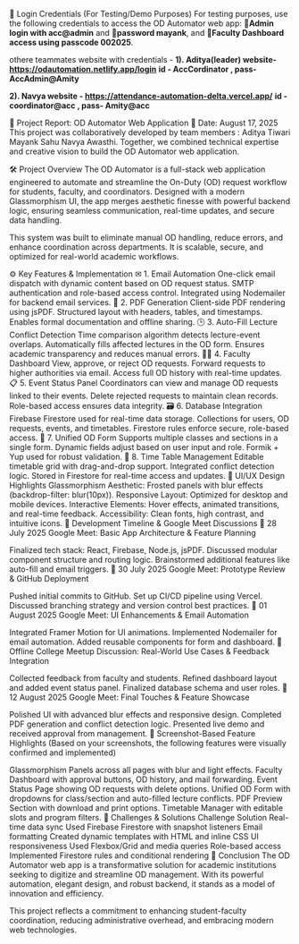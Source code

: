 🔐 Login Credentials (For Testing/Demo Purposes)
 For testing purposes, use the following credentials to access the OD Automator web app: 
🔹**Admin login with acc@admin**
and 🔹**password mayank**, 
and 
🔹**Faculty Dashboard access using passcode 002025**.

othere teammates website with credentials -
**1). Aditya(leader) website- https://odautomation.netlify.app/login**
**id - AccCordinator , pass- AccAdmin@Amity**

**2). Navya website - https://attendance-automation-delta.vercel.app/**
**id - coordinator@acc , pass- Amity@acc**


🧠 Project Report: OD Automator Web Application
📅 Date: August 17, 2025
This project was collaboratively developed by team members :
 Aditya Tiwari 
Mayank Sahu 
Navya Awasthi. 
Together, we combined technical expertise and creative vision to build the OD Automator web application.


🛠 Project Overview
The OD Automator is a full-stack web application engineered to automate and streamline the On-Duty (OD) request workflow for students, faculty, and coordinators. Designed with a modern Glassmorphism UI, the app merges aesthetic finesse with powerful backend logic, ensuring seamless communication, real-time updates, and secure data handling.

This system was built to eliminate manual OD handling, reduce errors, and enhance coordination across departments. It is scalable, secure, and optimized for real-world academic workflows.

⚙ Key Features & Implementation
✉ 1. Email Automation
One-click email dispatch with dynamic content based on OD request status.
SMTP authentication and role-based access control.
Integrated using Nodemailer for backend email services.
📄 2. PDF Generation
Client-side PDF rendering using jsPDF.
Structured layout with headers, tables, and timestamps.
Enables formal documentation and offline sharing.
🕒 3. Auto-Fill Lecture Conflict Detection
Time comparison algorithm detects lecture-event overlaps.
Automatically fills affected lectures in the OD form.
Ensures academic transparency and reduces manual errors.
🧑‍🏫 4. Faculty Dashboard
View, approve, or reject OD requests.
Forward requests to higher authorities via email.
Access full OD history with real-time updates.
📋 5. Event Status Panel
Coordinators can view and manage OD requests linked to their events.
Delete rejected requests to maintain clean records.
Role-based access ensures data integrity.
🗃 6. Database Integration
Firebase Firestore used for real-time data storage.
Collections for users, OD requests, events, and timetables.
Firestore rules enforce secure, role-based access.
🧾 7. Unified OD Form
Supports multiple classes and sections in a single form.
Dynamic fields adjust based on user input and role.
Formik + Yup used for robust validation.
📆 8. Time Table Management
Editable timetable grid with drag-and-drop support.
Integrated conflict detection logic.
Stored in Firestore for real-time access and updates.
🎨 UI/UX Design Highlights
Glassmorphism Aesthetic: Frosted panels with blur effects (backdrop-filter: blur(10px)).
Responsive Layout: Optimized for desktop and mobile devices.
Interactive Elements: Hover effects, animated transitions, and real-time feedback.
Accessibility: Clean fonts, high contrast, and intuitive icons.
📅 Development Timeline & Google Meet Discussions
🔹 28 July 2025
Google Meet: Basic App Architecture & Feature Planning

Finalized tech stack: React, Firebase, Node.js, jsPDF.
Discussed modular component structure and routing logic.
Brainstormed additional features like auto-fill and email triggers.
🔹 30 July 2025
Google Meet: Prototype Review & GitHub Deployment

Pushed initial commits to GitHub.
Set up CI/CD pipeline using Vercel.
Discussed branching strategy and version control best practices.
🔹 01 August 2025
Google Meet: UI Enhancements & Email Automation

Integrated Framer Motion for UI animations.
Implemented Nodemailer for email automation.
Added reusable components for form and dashboard.
🔹 Offline College Meetup
Discussion: Real-World Use Cases & Feedback Integration

Collected feedback from faculty and students.
Refined dashboard layout and added event status panel.
Finalized database schema and user roles.
🔹 12 August 2025
Google Meet: Final Touches & Feature Showcase

Polished UI with advanced blur effects and responsive design.
Completed PDF generation and conflict detection logic.
Presented live demo and received approval from management.
📸 Screenshot-Based Feature Highlights
(Based on your screenshots, the following features were visually confirmed and implemented)

Glassmorphism Panels across all pages with blur and light effects.
Faculty Dashboard with approval buttons, OD history, and mail forwarding.
Event Status Page showing OD requests with delete options.
Unified OD Form with dropdowns for class/section and auto-filled lecture conflicts.
PDF Preview Section with download and print options.
Timetable Manager with editable slots and program filters.
🧩 Challenges & Solutions
Challenge	Solution
Real-time data sync	Used Firebase Firestore with snapshot listeners
Email formatting	Created dynamic templates with HTML and inline CSS
UI responsiveness	Used Flexbox/Grid and media queries
Role-based access	Implemented Firestore rules and conditional rendering
🏁 Conclusion
The OD Automator web app is a transformative solution for academic institutions seeking to digitize and streamline OD management. With its powerful automation, elegant design, and robust backend, it stands as a model of innovation and efficiency.

This project reflects a commitment to enhancing student-faculty coordination, reducing administrative overhead, and embracing modern web technologies.
